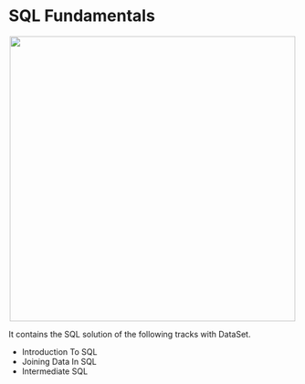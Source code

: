 # SQL Fundamentals
 
 <p align="center"> 
<img src="https://cdn.datacamp.com/main-app/assets/brand/logos/DataCamp_Horizontal_RGB-d196011f63ebda76dc5c9772425cf9541b8639af842d5e5476ef10f2460ed1e4.png" width="500">
</p>

 
It contains the SQL solution of the following tracks with DataSet.
- Introduction To SQL
- Joining Data In SQL
- Intermediate SQL
